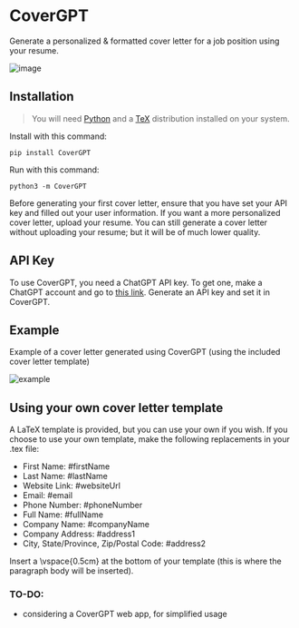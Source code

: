 # CoverGPT
Generate a personalized & formatted cover letter for a job position using your resume.

![image](https://user-images.githubusercontent.com/95328615/216740257-41b94c3d-3f1c-491d-ab5c-904d40a2033e.png)

## Installation

> You will need [Python](https://www.python.org/downloads/) and a [TeX](https://www.tug.org/texlive/) distribution installed on your system.


Install with this command:
```
pip install CoverGPT
```
Run with this command:
```
python3 -m CoverGPT
```

Before generating your first cover letter, ensure that you have set your API key and filled out your user information. If you want a more personalized cover letter, upload your resume. You can still generate a cover letter without uploading your resume; but it will be of much lower quality.

## API Key
To use CoverGPT, you need a ChatGPT API key. To get one, make a ChatGPT account and go to [this link](https://platform.openai.com/account/api-keys). Generate an API key and set it in CoverGPT.

## Example
Example of a cover letter generated using CoverGPT (using the included cover letter template)

![example](https://user-images.githubusercontent.com/95328615/216749052-9fab03dc-f02a-4523-967f-e07f382618b4.png)


## Using your own cover letter template
A LaTeX template is provided, but you can use your own if you wish. If you choose to use your own template, make the following replacements in your .tex file:
- First Name: #firstName
- Last Name: #lastName
- Website Link: #websiteUrl
- Email: #email
- Phone Number: #phoneNumber
- Full Name: #fullName
- Company Name: #companyName
- Company Address: #address1
- City, State/Province, Zip/Postal Code: #address2

Insert a \vspace{0.5cm} at the bottom of your template (this is where the paragraph body will be inserted).

### TO-DO:

- considering a CoverGPT web app, for simplified usage

